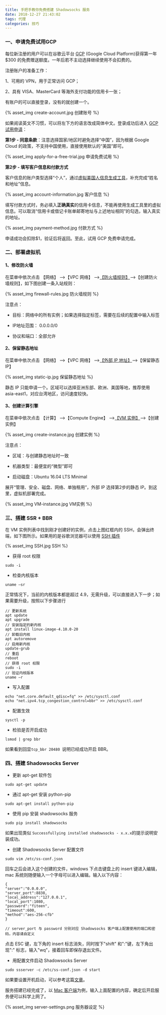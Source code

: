 ```yaml
---
title: 手把手教你免费搭建 Shadowsocks 服务
date: 2018-12-27 21:43:02
tags: 代理
categories: 技巧
---
```


### 一、申请免费试用GCP

每位新注册的用户可以在谷歌云平台 [GCP](https://cloud.google.com/free/) (Google Cloud Platform)获得第一年$300 的免费赠送额度。一年后若不主动选择继续使用不会扣费的。

注册账户的准备工作：

1、可用的 VPN，用于正常访问 GCP；

2、具有 VISA、MasterCard 等海外支付功能的信用卡一张；

<!--more-->

有账户的可以直接登录，没有的就创建一个。

 {% asset_img create-account.jpg 创建账号 %}

如果阅读英文不习惯，可以将左下方的语言改成简体中文。登录成功后进入 [GCP 试用申请](https://console.cloud.google.com/freetrial)：

**第1步 - 同意条款**：注意选择国家/地区时避免选择“中国”，因为根据 Google Cloud 的政策，不支持中国使用，直接使用默认的“美国”即可。

 {% asset_img apply-for-a-free-trial.jpg 申请免费试用 %}

**第2步 - 填写客户信息和付款方式**

客户信息的账户类型选择“个人”，通过[虚拟美国人信息生成工具](http://www.haoweichi.com/Index/random)，补充完成“姓名和地址”信息。

 {% asset_img account-information.jpg 客户信息 %}

填写付款方式时，务必填入**正确真实**的信用卡信息，不能再使用生成工具里的虚拟信息。可以取消“信用卡或借记卡账单邮寄地址与上述地址相同”的勾选，输入真实的地址。

 {% asset_img payment-method.jpg 付款方式 %}

申请成功会扣除$1，验证后将返回。至此，试用 GCP 免费申请完成。



### 二、部署虚拟机

#### 1、修改防火墙

在菜单中依次点击 【网络】 –>【VPC 网络】 –>[【防火墙规则】](https://console.cloud.google.com/networking/firewalls/list)–>【创建防火墙规则】，如下图创建一条入站规则：

 {% asset_img firewall-rules.jpg 防火墙规则 %}

注意点：

- 目标：网络中的所有实例；如果选择指定标签，需要在后续的配置中输入标签

- IP地址范围： 0.0.0.0/0

- 协议和端口：全部允许

#### 2、保留静态地址

在菜单中依次点击 【网络】 –>【VPC 网络】 –>[【外部 IP 地址】](https://console.cloud.google.com/networking/addresses/list)–>【保留静态 IP】

 {% asset_img static-ip.jpg 保留静态地址 %}

静态 IP 只能申请一个。区域可以选择亚洲东部、欧洲、美国等地，推荐使用 asia-east1，对应台湾地区，访问速度较快。

#### 3、创建计算引擎

在菜单中依次点击 【计算】 –>【Compute Engine】 –>[【VM 实例】](https://console.cloud.google.com/networking/addresses/list)–>【创建实例】

 {% asset_img create-instance.jpg 创建实例 %}

注意点：

- 区域：与创建静态地址时一致

- 机器类型：最便宜的“微型”即可

- 启动磁盘：Ubuntu 16.04 LTS Minimal

展开“管理、安全、磁盘、网络、单独租用”，外部 IP 选择第2步的静态 IP。到这里，虚拟机部署完成。

 {% asset_img VM-instance.jpg VM实例 %}



### 三、搭建 SSR + BBR

在 VM 实例列表中找到刚才创建好的实例，点击上图红框内的 SSH，会弹出终端，如下图所示。如果用的是谷歌浏览器可以使用 [SSH 插件](https://chrome.google.com/webstore/detail/ssh-for-google-cloud-plat/ojilllmhjhibplnppnamldakhpmdnibd)

 {% asset_img SSH.jpg SSH %}

- 获得 root 权限

```
sudo -i
```

- 检查内核版本

```
uname –sr
```

正常情况下，当前的内核版本都是超过 4.9，无需升级，可以直接进入下一步；如果需要升级，按照以下步骤进行

```
// 更新系统
apt update
apt upgrade
// 安装指定的新内核
apt install linux-image-4.10.0-20
// 卸载旧内核
apt autoremove
// 启用新内核
update-grub
// 重启
reboot
// 获得 root 权限
sudo -i
// 验证内核版本
uname –r
```

- 写入配置

```
echo "net.core.default_qdisc=fq" >> /etc/sysctl.conf
echo "net.ipv4.tcp_congestion_control=bbr" >> /etc/sysctl.conf
```

- 配置生效

```
sysctl -p
```

- 检验是否开启成功

```
lsmod | grep bbr
```

如果看到回显`tcp_bbr 20480 `说明已经成功开启 BBR。

### 四、搭建 Shadowsocks Server

- 更新 apt-get 软件包

```
sudo apt-get update
```

- 通过 apt-get 安装 python-pip

```
sudo apt-get install python-pip
```

- 使用 pip 安装 shadowsocks 服务

```
sudo pip install shadowsocks
```

如果出现类似 `Successfullying installed shadowsocks - x.x.x`的提示说明安装成功。

- 创建  Shadowsocks Server 配置文件

```
sudo vim /etc/ss-conf.json
```

回车之后会进入这个创建的文件，windows 下点击键盘上的 insert 键进入编辑，mac 系统则随便输入一个字母可以进入编辑。输入以下内容：

```
{
"server":"0.0.0.0",
"server_port":8838,
"local_address":"127.0.0.1",
"local_port":1080,
"password":"fiteen",
"timeout":600,
"method":"aes-256-cfb"
}

// server_port 与 password 分别对应 Shadowsocks 客户端上配置使用的端口和密码，内容请自定义
```

点击 ESC 键，左下角的 insert 标志消失，同时按下"shift" 和":"键，左下角出现":" 标志，输入"wq"，接着回车即保存退出文件。

- 用配置文件启动 Shadowsocks Server

```
sudo ssserver -c /etc/ss-conf.json -d start
```

如果要设置开机启动，可以参考这篇[文章](https://my.oschina.net/oncereply/blog/467349)。

服务搭建已经完成了，以 [Mac 客户端](<https://github.com/shadowsocks/shadowsocks-iOS/releases>)为例，输入上面配置的内容，确定后开启服务便可以科学上网了。

 {% asset_img server-settings.png 服务器设定 %}

